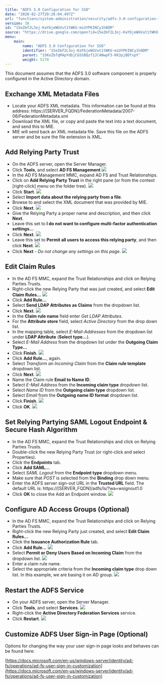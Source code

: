 ```yaml
---
title: "ADFS 3.0 Configuration for SSO"
date: "2020-02-27T20:26:04.497Z"
url: "functions/system-administration/security/adfs-3.0-configuration-for-sso.html"
version: 38
id: "15eZmf2L3oj-KaYbjeWGVut1tWKU-miUYPKINCy1h8DM"
source: "https://drive.google.com/open?id=15eZmf2L3oj-KaYbjeWGVut1tWKU-miUYPKINCy1h8DM"
menu:
    main:
        name: "ADFS 3.0 Configuration for SSO"
        identifier: "15eZmf2L3oj-KaYbjeWGVut1tWKU-miUYPKINCy1h8DM"
        parent: "15KoZbfqM4pYdbjCGSSBQzf1JC4NwpF3-KK3pjBDfxpY"
        weight: 5270
---
```

This document assumes that the ADFS 3.0 software component is properly configured in the Active Directory domain.

## Exchange XML Metadata Files

* Locate your ADFS XML metadata. This information can be found at this address: https://[SERVER_FQDN]/FederationMetadata/2007-06/FederationMetadata.xml
* Download the XML file, or copy and paste the text into a text document, and send this to MIE.
* MIE will send back an XML metadata file. Save this file on the ADFS server and be sure the file extension is XML.

## Add Relying Party Trust

* On the ADFS server, open the Server Manager.
* Click <strong>Tools</strong>, and select <strong>AD FS Management</strong>    ![](adfs-3.0-configuration-for-sso.images/image1.png)   
* In the AD FS Management MMC, expand AD FS and Trust Relationships.
* Click on <strong>Add Relying Party Trust</strong> in the right pane (or from the context [right-click] menu on the folder tree).    ![](adfs-3.0-configuration-for-sso.images/image3.png)   
* Click <strong>Start</strong>.    ![](adfs-3.0-configuration-for-sso.images/image2.png)   
* Select <strong>Import data about the relying party from a file</strong>.
* Browse to and select the XML document that was provided by MIE.
* Click <strong>Next</strong>.    ![](adfs-3.0-configuration-for-sso.images/image5.png)   
* Give the Relying Party a proper name and description, and then click <strong>Next</strong>.
* Leave this set to <strong>I do not want to configure multi-factor authentication settings…</strong>
* Click <strong>Next</strong>.    ![](adfs-3.0-configuration-for-sso.images/image4.png)   
* Leave this set to <strong>Permit all users to access this relying party</strong>, and then click <strong>Next</strong>.    ![](adfs-3.0-configuration-for-sso.images/image7.png)   
* Click <strong>Next</strong> - <em>Do not change any settings on this page</em>.    ![](adfs-3.0-configuration-for-sso.images/image6.png)

## Edit Claim Rules

* In the AD FS MMC, expand the Trust Relationships and click on Relying Parties Trusts.
* Right-click the new Relying Party that was just created, and select <strong>Edit Claim Rules…</strong>    ![](adfs-3.0-configuration-for-sso.images/image9.png)   
* Click <strong>Add Rule…</strong>
* Select <strong>Send LDAP Attributes as Claims</strong> from the dropdown list.
* Click <strong>Next</strong>.    ![](adfs-3.0-configuration-for-sso.images/image8.png)   
* In the <strong>Claim rule name</strong> field enter <em>Get LDAP Attributes</em>.
* For the <strong>Attribute store</strong> field, select <em>Active Directory</em> from the drop down list.
* In the mapping table, select <em>E-Mail-Addresses</em> from the dropdown list under <strong>LDAP Attribute</strong> (<strong>Select type…</strong>).
* Select <em>E-Mail Address</em> from the dropdown list under the <strong>Outgoing Claim Type…</strong>
* Click <strong>Finish</strong>.    ![](adfs-3.0-configuration-for-sso.images/image12.png)
* Click <strong>Add Rule…</strong>, again.
* Select <em>Transform an Incoming Claim</em> from the <strong>Claim rule template</strong> dropdown list.
* Click <strong>Next</strong>.    ![](adfs-3.0-configuration-for-sso.images/image10.png)   
* Name the Claim rule <strong>Email to Name ID</strong>.
* Select <em>E-Mail Address</em> from the <strong>Incoming claim type</strong> dropdown list.
* Select <em>Name ID</em> from the <strong>Outgoing claim type</strong> dropdown list.
* Select <em>Email</em> from the <strong>Outgoing name ID format</strong> dropdown list.
* Click <strong>Finish</strong>.    ![](adfs-3.0-configuration-for-sso.images/image11.png)   
* Click <strong>OK</strong>.    ![](adfs-3.0-configuration-for-sso.images/image13.png)

## Set Relying Partying SAML Logout Endpoint & Secure Hash Algorithm

* In the AD FS MMC, expand the Trust Relationships and click on Relying Parties Trusts.
* Double-click the new Relying Party Trust (or right-click and select Properties).
* Click the <strong>Endpoints</strong> tab.
* Click <strong>Add SAML…</strong>
* Select <em>SAML Logout</em> from the <strong>Endpoint type</strong> dropdown menu.
* Make sure that <em>POST</em> is selected from the <strong>Binding</strong> drop down menu.
* Enter the ADFS server sign-out URL in the <strong>Trusted URL</strong> field. The default URL is: https://[SERVER_FQDN]/adfs/ls/?wa=wsignout1.0
* Click <strong>OK</strong> to close the Add an Endpoint window.    ![](adfs-3.0-configuration-for-sso.images/image14.png)



## Configure AD Access Groups (Optional)

* In the AD FS MMC, expand the Trust Relationships and click on Relying Parties Trusts.
* Right-click the new Relying Party just created, and select <strong>Edit Claim Rules…</strong>
* Click the <strong>Issuance Authorization Rule</strong> tab.
* Click <strong>Add Rule…</strong>    ![](adfs-3.0-configuration-for-sso.images/image15.png)   
* Select <strong>Permit or Deny Users Based on Incoming Claim</strong> from the dropdown list.    ![](adfs-3.0-configuration-for-sso.images/image16.png)   
* Enter a claim rule name.
* Select the appropriate criteria from the <strong>Incoming claim type</strong> drop down list. In this example, we are basing it on AD group.    ![](adfs-3.0-configuration-for-sso.images/image17.png)

## Restart the ADFS Service

* On your ADFS server, open the Server Manager.
* Click <strong>Tools</strong>, and select <strong>Services</strong>.    ![](adfs-3.0-configuration-for-sso.images/image18.png)   
* Right-click the <strong>Active Directory Federation Services</strong> service.
* Click <strong>Restart</strong>.    ![](adfs-3.0-configuration-for-sso.images/image19.png)

## Customize ADFS User Sign-in Page (Optional)

Options for changing the way your user sign-in page looks and behaves can be found here:

[https://docs.microsoft.com/en-us/windows-server/identity/ad-fs/operations/ad-fs-user-sign-in-customization](https://docs.microsoft.com/en-us/windows-server/identity/ad-fs/operations/ad-fs-user-sign-in-customization)

